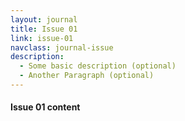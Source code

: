 ```yaml
---
layout: journal
title: Issue 01
link: issue-01
navclass: journal-issue
description:
  - Some basic description (optional)
  - Another Paragraph (optional)
---
```


#### Issue 01 content
